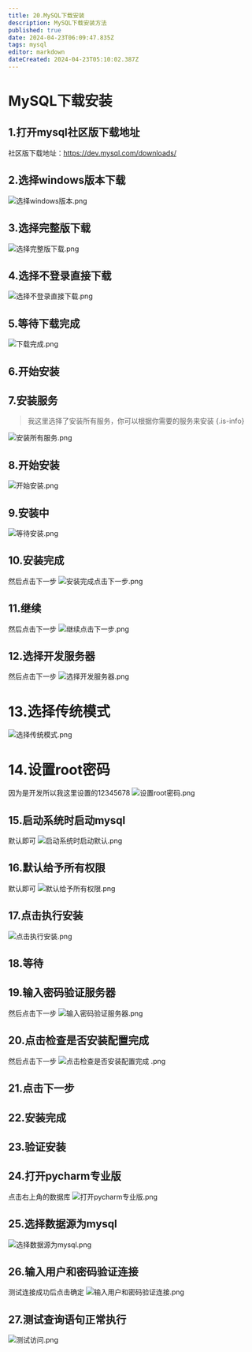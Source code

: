 ```yaml
---
title: 20.MySQL下载安装
description: MySQL下载安装方法
published: true
date: 2024-04-23T06:09:47.835Z
tags: mysql
editor: markdown
dateCreated: 2024-04-23T05:10:02.387Z
---
```


# MySQL下载安装

## 1.打开mysql社区版下载地址
社区版下载地址：https://dev.mysql.com/downloads/

## 2.选择windows版本下载
![选择windows版本.png](/wiki/工具下载/mysql/选择windows版本.png)

## 3.选择完整版下载
![选择完整版下载.png](/wiki/工具下载/mysql/选择完整版下载.png)

## 4.选择不登录直接下载
![选择不登录直接下载.png](/wiki/工具下载/mysql/选择不登录直接下载.png)


## 5.等待下载完成
![下载完成.png](/wiki/工具下载/mysql/下载完成.png)

## 6.开始安装

## 7.安装服务
> 我这里选择了安装所有服务，你可以根据你需要的服务来安装
{.is-info}

![安装所有服务.png](/wiki/工具下载/mysql/安装所有服务.png)

## 8.开始安装
![开始安装.png](/wiki/工具下载/mysql/开始安装.png)

## 9.安装中
![等待安装.png](/wiki/工具下载/mysql/等待安装.png)

## 10.安装完成
然后点击下一步
![安装完成点击下一步.png](/wiki/工具下载/mysql/安装完成点击下一步.png)

## 11.继续
然后点击下一步
![继续点击下一步.png](/wiki/工具下载/mysql/继续点击下一步.png)

## 12.选择开发服务器
然后点击下一步
![选择开发服务器.png](/wiki/工具下载/mysql/选择开发服务器.png)

# 13.选择传统模式
![选择传统模式.png](/wiki/工具下载/mysql/选择传统模式.png)

# 14.设置root密码
因为是开发所以我这里设置的12345678
![设置root密码.png](/wiki/工具下载/mysql/设置root密码.png)

## 15.启动系统时启动mysql
默认即可
![启动系统时启动默认.png](/wiki/工具下载/mysql/启动系统时启动默认.png)

## 16.默认给予所有权限
默认即可
![默认给予所有权限.png](/wiki/工具下载/mysql/默认给予所有权限.png)

## 17.点击执行安装
![点击执行安装.png](/wiki/工具下载/mysql/点击执行安装.png)

## 18.等待

## 19.输入密码验证服务器
然后点击下一步
![输入密码验证服务器.png](/wiki/工具下载/mysql/输入密码验证服务器.png)

## 20.点击检查是否安装配置完成
然后点击下一步
![点击检查是否安装配置完成
.png](/wiki/工具下载/mysql/点击检查是否安装配置完成.png)

## 21.点击下一步

## 22.安装完成

## 23.验证安装

## 24.打开pycharm专业版
点击右上角的数据库
![打开pycharm专业版.png](/wiki/工具下载/mysql/打开pycharm专业版.png)

## 25.选择数据源为mysql
![选择数据源为mysql.png](/wiki/工具下载/mysql/选择数据源为mysql.png)

## 26.输入用户和密码验证连接
测试连接成功后点击确定
![输入用户和密码验证连接.png](/wiki/工具下载/mysql/输入用户和密码验证连接.png)

## 27.测试查询语句正常执行
![测试访问.png](/wiki/工具下载/mysql/测试访问.png)



